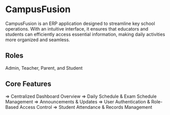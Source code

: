 # CampusFusion

CampusFusion is an ERP application designed to streamline key school operations. With an
intuitive interface, it ensures that educators and students can efficiently access essential
information, making daily activities more organized and seamless.

## Roles
Admin, Teacher, Parent, and Student

## Core Features
=> Centralized Dashboard Overview
=> Daily Schedule & Exam Schedule Management
=> Announcements & Updates
=> User Authentication & Role-Based Access Control
=> Student Attendance & Records Management
